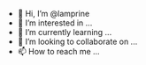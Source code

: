 - 👋 Hi, I’m @lamprine
- 👀 I’m interested in ...
- 🌱 I’m currently learning ...
- 💞️ I’m looking to collaborate on ...
- 📫 How to reach me ...

<!---
lamprine/lamprine is a ✨ special ✨ repository because its `README.md` (this file) appears on your GitHub profile.
You can click the Preview link to take a look at your changes.
--->
